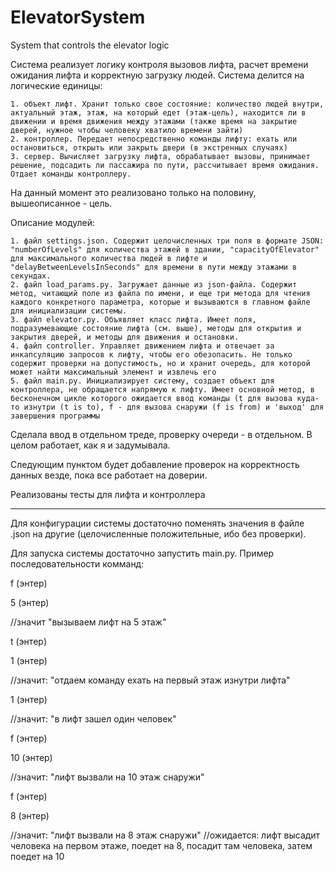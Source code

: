 # ElevatorSystem
System that controls the elevator logic

Система реализует логику контроля вызовов лифта, расчет времени ожидания лифта и корректную загрузку людей. 
Система делится на логические единицы: 

    1. объект лифт. Хранит только свое состояние: количество людей внутри, актуальный этаж, этаж, на который едет (этаж-цель), находится ли в движении и время движения между этажами (также время на закрытие дверей, нужное чтобы человеку хватило времени зайти)
    2. контроллер. Передает непосредственно команды лифту: ехать или остановиться, открыть или закрыть двери (в экстренных случаях)
    3. сервер. Вычисляет загрузку лифта, обрабатывает вызовы, принимает решение, подсадить ли пассажира по пути, рассчитывает время ожидания. Отдает команды контроллеру.
    
На данный момент это реализовано только на половину, вышеописанное - цель.
  
Описание модулей:

    1. файл settings.json. Содержит целочисленных три поля в формате JSON: "numberOfLevels" для количества этажей в здании, "capacityOfElevator" для максимального количества людей в лифте и "delayBetweenLevelsInSeconds" для времени в пути между этажами в секундах.
    2. файл load_params.py. Загружает данные из json-файла. Содержит метод, читающий поле из файла по имени, и еще три метода для чтения каждого конкретного параметра, которые и вызываются в главном файле для инициализации системы.
    3. файл elevator.py. Объявляет класс лифта. Имеет поля, подразумевающие состояние лифта (см. выше), методы для открытия и закрытия дверей, и методы для движения и остановки.
    4. файл controller. Управляет движением лифта и отвечает за инкапсуляцию запросов к лифту, чтобы его обезопасить. Не только содержит проверки на допустимость, но и хранит очередь, для которой может найти максимальный элемент и извлечь его
    5. файл main.py. Инициализирует систему, создает объект для контроллера, не обращается напрямую к лифту. Имеет основной метод, в бесконечном цикле которого ожидается ввод команды (t для вызова куда-то изнутри (t is to), f - для вызова снаружи (f is from) и 'выход' для завершения программы
    
    
Сделала ввод в отдельном треде, проверку очереди - в отдельном. В целом работает, как я и задумывала. 

Следующим пунктом будет добавление проверок на корректность данных везде, пока все работает на доверии.

Реализованы тесты для лифта и контроллера
________________________________________________
Для конфигурации системы достаточно поменять значения в файле .json на другие (целочисленные положительные, ибо без проверки).

Для запуска системы достаточно запустить main.py. 
Пример последовательности комманд:

f (энтер)

5 (энтер)

//значит "вызываем лифт на 5 этаж"

t (энтер)

1 (энтер)

//значит: "отдаем команду ехать на первый этаж изнутри лифта"

1 (энтер)

//значит: "в лифт зашел один человек"

f (энтер)

10 (энтер)

//значит: "лифт вызвали на 10 этаж снаружи"

f (энтер)

8 (энтер)

//значит: "лифт вызвали на 8 этаж снаружи"
//ожидается: лифт высадит человека на первом этаже, поедет на 8, посадит там человека, затем поедет на 10





